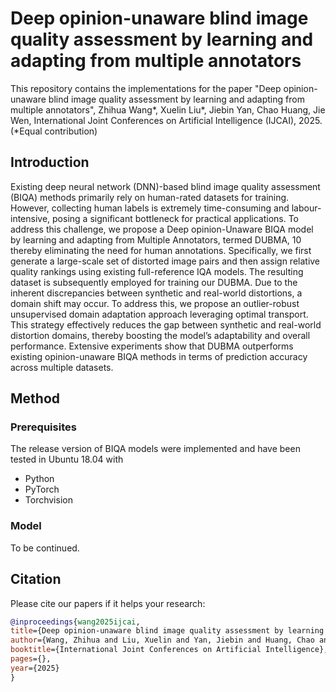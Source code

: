 # Deep opinion-unaware blind image quality assessment by learning and adapting from multiple annotators
This repository contains the implementations for the paper "Deep opinion-unaware blind image quality assessment by learning and adapting from multiple annotators", Zhihua Wang*, Xuelin Liu*, Jiebin Yan, Chao Huang, Jie Wen, International Joint Conferences on Artificial Intelligence (IJCAI), 2025. (*Equal contribution)

## Introduction
Existing deep neural network (DNN)-based blind image quality assessment (BIQA) methods primarily rely on human-rated datasets for training. However, collecting human labels is extremely time-consuming and labour-intensive, posing a significant bottleneck for practical applications. To address this challenge, we propose a Deep opinion-Unaware BIQA model by learning and adapting from Multiple Annotators, termed DUBMA, 10 thereby eliminating the need for human annotations. Specifically, we first generate a large-scale set of distorted image pairs and then assign relative quality rankings using existing full-reference IQA models. The resulting dataset is subsequently employed for training our DUBMA. Due to the inherent discrepancies between synthetic and real-world distortions, a domain shift may occur. To address this, we propose an outlier-robust unsupervised domain adaptation approach leveraging optimal transport. This strategy effectively reduces the gap between synthetic and real-world distortion domains, thereby boosting the model’s adaptability and overall performance. Extensive experiments show that DUBMA outperforms existing opinion-unaware BIQA methods in terms of prediction accuracy across multiple datasets.

## Method
### Prerequisites
The release version of BIQA models were implemented and have been tested in Ubuntu 18.04 with
* Python
* PyTorch
* Torchvision

### Model
To be continued.


## Citation
Please cite our papers if it helps your research:
```bibtex
@inproceedings{wang2025ijcai,
title={Deep opinion-unaware blind image quality assessment by learning and adapting from multiple annotators},
author={Wang, Zhihua and Liu, Xuelin and Yan, Jiebin and Huang, Chao and Wen, Jie},
booktitle={International Joint Conferences on Artificial Intelligence},
pages={},
year={2025}
}
